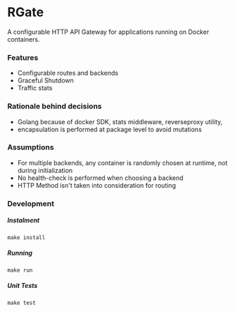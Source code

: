 # RGate

A configurable HTTP API Gateway for applications running on Docker containers.

### Features

- Configurable routes and backends
- Graceful Shutdown
- Traffic stats

### Rationale behind decisions

- Golang because of docker SDK, stats middleware, reverseproxy utility,
- encapsulation is performed at package level to avoid mutations

### Assumptions

- For multiple backends, any container is randomly chosen at runtime, not during initialization
- No health-check is performed when choosing a backend
- HTTP Method isn't taken into consideration for routing

### Development

##### Instalment
```
make install
```

##### Running
```
make run
```

##### Unit Tests
```
make test
```

